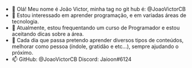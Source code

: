 - 👋 Olá! Meu nome é João Victor, minha tag no git hub é: @JoaoVictorCB
- 👀 Estou interessado em aprender programação, e em variadas áreas de tecnologia.
- 🌱 Atualmente, estou frequentando um curso de Programador e estou aceitando dicas sobre a área.
- 💞️ Cada dia que passa pretendo aprender diversos tipos de conteúdos, melhorar como pessoa (índole, gratidão e etc...), sempre ajudando o próximo.
- 📫 GitHub: @JoaoVictorCB
     Discord: Jaioon#6124

<!---
JoaoVictorCB/JoaoVictorCB is a ✨ special ✨ repository because its `README.md` (this file) appears on your GitHub profile.
You can click the Preview link to take a look at your changes.
--->
